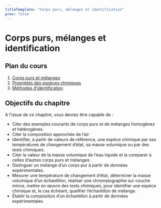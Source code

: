 ```yaml
---
titleTemplate: "Corps purs, mélanges et identification"
prev: false
---
```


# Corps purs, mélanges et identification

## Plan du cours

1. [Corps purs et mélanges](corps-purs-et-melanges.md)
2. [Propriétés des espèces chimiques](proprietes.md)
3. [Méthodes d’identification](methodes-identification.md)

## Objectifs du chapitre

A l’issue de ce chapitre, vous devrez être capable de :

- Citer des exemples courants de corps purs et de mélanges homogènes et hétérogènes.
- Citer la composition approchée de l’air
- Identifier, à partir de valeurs de référence, une espèce chimique par ses températures de changement d’état, sa masse volumique ou par des tests chimiques.
- Citer la valeur de la masse volumique de l’eau liquide et la comparer à celles d’autres corps purs et mélanges.
- Distinguer un mélange d’un corps pur à partir de données expérimentales.
- Mesurer une température de changement d’état, déterminer la masse volumique d’un échantillon, réaliser une chromatographie sur couche mince, mettre en œuvre des tests chimiques, pour identifier une espèce chimique et, le cas échéant, qualifier l’échantillon de mélange.
- Établir la composition d’un échantillon à partir de données expérimentales.
